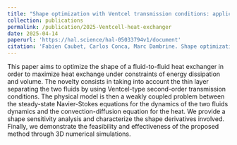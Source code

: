 ```yaml
---
title: "Shape optimization with Ventcel transmission conditions: application to the design of a heat exchanger"
collection: publications
permalink: /publication/2025-Ventcell-heat-exchanger
date: 2025-04-14
paperurl: 'https://hal.science/hal-05033794v1/document'
citation: 'Fabien Caubet, Carlos Conca, Marc Dambrine. Shape optimization with Ventcel transmission conditions: application to the design of a heat exchanger. 2025. (hal-05033794) '
---
```


This paper aims to optimize the shape of a fluid-to-fluid heat exchanger in order to maximize heat exchange under constraints of energy dissipation and volume. The novelty consists in taking into account the thin layer separating the two fluids by using Ventcel-type second-order transmission conditions. The physical model is then a weakly coupled problem between the steady-state Navier-Stokes equations for the dynamics of the two fluids dynamics and the convection-diffusion equation for the heat. We provide a shape sensitivity analysis and characterize the shape derivatives involved. Finally, we demonstrate the feasibility and effectiveness of the proposed method through 3D numerical simulations.